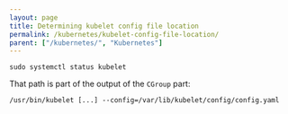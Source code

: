 ```yaml
---
layout: page
title: Determining kubelet config file location
permalink: /kubernetes/kubelet-config-file-location/
parent: ["/kubernetes/", "Kubernetes"]
---
```

```
sudo systemctl status kubelet
```

That path is part of the output of the `CGroup` part:

```
/usr/bin/kubelet [...] --config=/var/lib/kubelet/config/config.yaml
```

